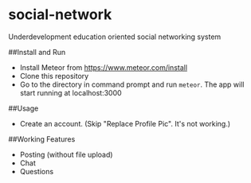# social-network
Underdevelopment education oriented social networking system

##Install and Run
- Install Meteor from https://www.meteor.com/install
- Clone this repository
- Go to the directory in command prompt and run `meteor`. The app will start running at localhost:3000

##Usage
- Create an account. (Skip "Replace Profile Pic". It's not working.)

##Working Features
- Posting (without file upload)
- Chat
- Questions
